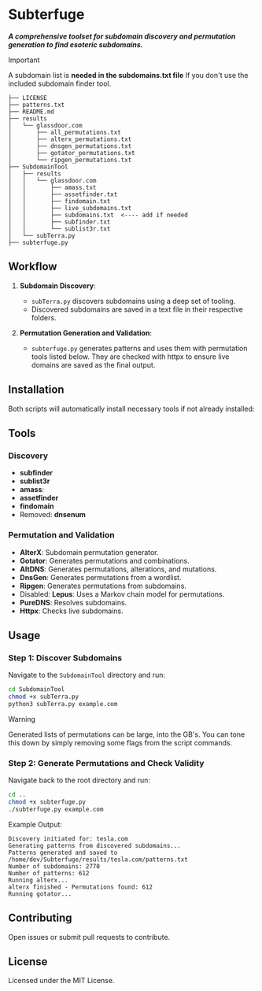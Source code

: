 # Subterfuge
_**A comprehensive toolset for subdomain discovery and permutation generation to find esoteric subdomains.**_



> [!IMPORTANT]  
> A subdomain list is **needed in the subdomains.txt file**
> If you don't use the included subdomain finder tool.
```
├── LICENSE
├── patterns.txt
├── README.md
├── results
│   └── glassdoor.com
│       ├── all_permutations.txt
│       ├── alterx_permutations.txt
│       ├── dnsgen_permutations.txt
│       ├── gotator_permutations.txt
│       └── ripgen_permutations.txt
├── SubdomainTool
│   ├── results
│   │   └── glassdoor.com
│   │       ├── amass.txt
│   │       ├── assetfinder.txt
│   │       ├── findomain.txt
│   │       ├── live_subdomains.txt
│   │       ├── subdomains.txt  <---- add if needed
│   │       ├── subfinder.txt
│   │       └── sublist3r.txt
│   └── subTerra.py
├── subterfuge.py

```

## Workflow

1. **Subdomain Discovery**:
    - `subTerra.py` discovers subdomains using a deep set of tooling.
    - Discovered subdomains are saved in a text file in their respective folders.

2. **Permutation Generation and Validation**:
    - `subterfuge.py` generates patterns and uses them with permutation tools listed below. They are checked with httpx to ensure live domains are saved as the final output.

## Installation

Both scripts will automatically install necessary tools if not already installed:

## Tools

### Discovery
- **subfinder**
- **sublist3r**
- **amass**: 
- **assetfinder**
- **findomain**
- Removed: **dnsenum**

### Permutation and Validation
- **AlterX**: Subdomain permutation generator.
- **Gotator**: Generates permutations and combinations.
- **AltDNS**: Generates permutations, alterations, and mutations.
- **DnsGen**: Generates permutations from a wordlist.
- **Ripgen**: Generates permutations from subdomains.
- Disabled: **Lepus**: Uses a Markov chain model for permutations.
- **PureDNS**: Resolves subdomains.
- **Httpx**: Checks live subdomains.

## Usage

### Step 1: Discover Subdomains

Navigate to the `SubdomainTool` directory and run:
```bash
cd SubdomainTool
chmod +x subTerra.py
python3 subTerra.py example.com
```

> [!WARNING]  
> Generated lists of permutations can be large, into the GB's.
> You can tone this down by simply removing some flags from the script commands.

### Step 2: Generate Permutations and Check Validity

Navigate back to the root directory and run:
```bash
cd ..
chmod +x subterfuge.py
./subterfuge.py example.com
```

Example Output:
```
Discovery initiated for: tesla.com
Generating patterns from discovered subdomains...
Patterns generated and saved to /home/dev/Subterfuge/results/tesla.com/patterns.txt
Number of subdomains: 2770
Number of patterns: 612
Running alterx...
alterx finished - Permutations found: 612
Running gotator...
```


## Contributing

Open issues or submit pull requests to contribute.

## License

Licensed under the MIT License.
